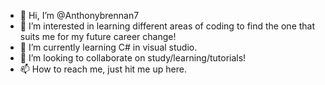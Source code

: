 - 👋 Hi, I’m @Anthonybrennan7
- 👀 I’m interested in learning different areas of coding to find the one that suits me for my future career change!
- 🌱 I’m currently learning C# in visual studio.
- 💞️ I’m looking to collaborate on study/learning/tutorials!
- 📫 How to reach me, just hit me up here.

<!---
Anthonybrennan7/Anthonybrennan7 is a ✨ special ✨ repository because its `README.md` (this file) appears on your GitHub profile.
You can click the Preview link to take a look at your changes.
--->
